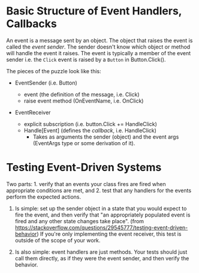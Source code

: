 # Basic Structure of Event Handlers, Callbacks
An event is a message sent by an object. The object that raises the event is called the *event sender*. The sender doesn't know which object or method will handle the event it raises. The event is typically a member of the event sender i.e. the `Click` event is raised by a `Button` in Button.Click().

The pieces of the puzzle look like this:

- EventSender (i.e. Button)
	- event (the definition of the message, i.e. Click)
	- raise event method (OnEventName, i.e. OnClick)
	
- EventReceiver
	- explicit subscription (i.e. button.Click += HandleClick)
	- Handle[Event] (defines the *callback*, i.e. HandleClick)
		- Takes as arguments the sender (object) and the event args (EventArgs type or some derivation of it).


# Testing Event-Driven Systems
Two parts: 1. verify that an events your class fires are fired when appropriate conditions are met, and 2. test that any handlers for the events perform the expected actions.

1. Is simple: set up the sender object in a state that you would expect to fire the event, and then verify that "an appropriately populated event is fired and any other state changes take place". (from https://stackoverflow.com/questions/29545777/testing-event-driven-behavior) If you're only implementing the event receiver, this test is outside of the scope of your work.

2. Is also simple: event handlers are just methods. Your tests should just call them directly, as if they were the event sender, and then verify the behavior.